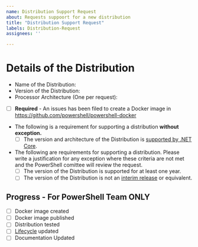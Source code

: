 ```yaml
---
name: Distribution Support Request
about: Requests suppoort for a new distribution
title: "Distribution Support Request"
labels: Distribution-Request
assignees: ''

---
```


# Details of the Distribution

- Name of the Distribution: 
- Version of the Distribution:
- Processor Architecture (One per request): 
- [ ] **Required** - An issues has been filed to create a Docker image in https://github.com/powershell/powershell-docker
- The following is a requirement for supporting a distribution **without exception.**
  - [ ] The version and architecture of the Distribution is [supported by .NET Core](https://github.com/dotnet/core/blob/master/release-notes/3.0/3.0-supported-os.md#linux).
- The following are requirements for supporting a distribution.
  Please write a justification for any exception where these criteria are not met and 
  the PowerShell comittee will review the request.
  - [ ] The version of the Distribution is supported for at least one year.
  - [ ] The version of the Distribution is not an [interim release](https://ubuntu.com/about/release-cycle) or equivalent.

## Progress - For PowerShell Team **ONLY**

- [ ] Docker image created
- [ ] Docker image published
- [ ] Distribution tested
- [ ] [Lifecycle](https://github.com/MicrosoftDocs/PowerShell-Docs/blob/staging/reference/docs-conceptual/PowerShell-Support-Lifecycle.md) updated
- [ ] Documentation Updated
